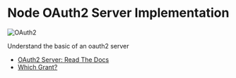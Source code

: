 # Node OAuth2 Server Implementation

![OAuth2](https://cdn.auth0.com/website/assets/pages/homepage/img/std_cert/oauth2-360e300bd3.svg)

Understand the basic of an oauth2 server

* [OAuth2 Server: Read The Docs](http://oauth2-server.readthedocs.io/en/latest/model/overview.html)
* [Which Grant?](https://oauth2.thephpleague.com/authorization-server/which-grant/)
